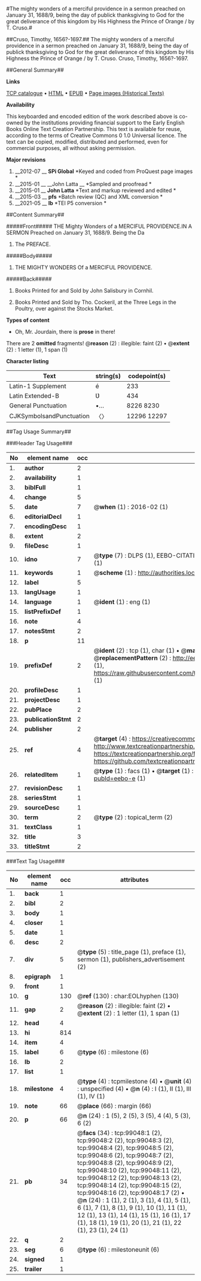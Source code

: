 #The mighty wonders of a merciful providence in a sermon preached on January 31, 1688/9, being the day of publick thanksgiving to God for the great deliverance of this kingdom by His Highness the Prince of Orange / by T. Cruso.#

##Cruso, Timothy, 1656?-1697.##
The mighty wonders of a merciful providence in a sermon preached on January 31, 1688/9, being the day of publick thanksgiving to God for the great deliverance of this kingdom by His Highness the Prince of Orange / by T. Cruso.
Cruso, Timothy, 1656?-1697.

##General Summary##

**Links**

[TCP catalogue](http://www.ota.ox.ac.uk/tcp/)  • 
[HTML](http://tei.it.ox.ac.uk/tcp/Texts-HTML/free/A35/A35322.html)  • 
[EPUB](http://tei.it.ox.ac.uk/tcp/Texts-EPUB/free/A35/A35322.epub) • 
[Page images (Historical Texts)](https://historicaltexts.jisc.ac.uk/eebo-13324724e)

**Availability**

This keyboarded and encoded edition of the work described above is co-owned by the
    institutions providing financial support to the Early English Books Online Text Creation
    Partnership. This text is available for reuse, according to the terms of  Creative Commons 0 1.0 Universal
    licence. The text can be copied, modified, distributed and performed, even for commercial
    purposes, all without asking permission.

**Major revisions**

1. __2012-07 __ __SPi Global__ *Keyed and coded from ProQuest page images *
1. __2015-01 __ __John Latta __ *Sampled and proofread *
1. __2015-01 __ __John Latta__ *Text and markup reviewed and edited *
1. __2015-03 __ __pfs__ *Batch review (QC) and XML conversion *
1. __2021-05 __ __lb__ *TEI P5 conversion *

##Content Summary##

#####Front#####
THE Mighty Wonders of a MERCIFUL PROVIDENCE.IN A SERMON Preached on January 31, 1688/9. Being the Da
1. The PREFACE.

#####Body#####

1. THE MIGHTY WONDERS Of a MERCIFUL PROVIDENCE.

#####Back#####

1. Books Printed for and Sold by John Salisbury in Cornhil.

1. Books Printed and Sold by Tho. Cockeril, at the Three Legs in the Poultry, over against the Stocks Market.

**Types of content**

  * Oh, Mr. Jourdain, there is **prose** in there!

There are 2 **omitted** fragments! 
 @__reason__ (2) : illegible: faint (2)  •  @__extent__ (2) : 1 letter (1), 1 span (1)

**Character listing**


|Text|string(s)|codepoint(s)|
|---|---|---|
|Latin-1 Supplement|é|233|
|Latin Extended-B|Ʋ|434|
|General Punctuation|•…|8226 8230|
|CJKSymbolsandPunctuation|〈〉|12296 12297|

##Tag Usage Summary##

###Header Tag Usage###

|No|element name|occ|attributes|
|---|---|---|---|
|1.|__author__|2||
|2.|__availability__|1||
|3.|__biblFull__|1||
|4.|__change__|5||
|5.|__date__|7| @__when__ (1) : 2016-02 (1)|
|6.|__editorialDecl__|1||
|7.|__encodingDesc__|1||
|8.|__extent__|2||
|9.|__fileDesc__|1||
|10.|__idno__|7| @__type__ (7) : DLPS (1), EEBO-CITATION (1), VID (1), EEBO-PROQUEST (1), STC (2), OCLC (1)|
|11.|__keywords__|1| @__scheme__ (1) : http://authorities.loc.gov/ (1)|
|12.|__label__|5||
|13.|__langUsage__|1||
|14.|__language__|1| @__ident__ (1) : eng (1)|
|15.|__listPrefixDef__|1||
|16.|__note__|4||
|17.|__notesStmt__|2||
|18.|__p__|11||
|19.|__prefixDef__|2| @__ident__ (2) : tcp (1), char (1)  •  @__matchPattern__ (2) : ([0-9\-]+):([0-9IVX]+) (1), (.+) (1)  •  @__replacementPattern__ (2) : http://eebo.chadwyck.com/downloadtiff?vid=$1&page=$2 (1), https://raw.githubusercontent.com/textcreationpartnership/Texts/master/tcpchars.xml#$1 (1)|
|20.|__profileDesc__|1||
|21.|__projectDesc__|1||
|22.|__pubPlace__|2||
|23.|__publicationStmt__|2||
|24.|__publisher__|2||
|25.|__ref__|4| @__target__ (4) : https://creativecommons.org/publicdomain/zero/1.0/ (1), http://www.textcreationpartnership.org/docs/. (1), https://textcreationpartnership.org/faq/#faq05 (1), https://github.com/textcreationpartnership (1)|
|26.|__relatedItem__|1| @__type__ (1) : facs (1)  •  @__target__ (1) : https://data.historicaltexts.jisc.ac.uk/view?pubId=eebo-e (1)|
|27.|__revisionDesc__|1||
|28.|__seriesStmt__|1||
|29.|__sourceDesc__|1||
|30.|__term__|2| @__type__ (2) : topical_term (2)|
|31.|__textClass__|1||
|32.|__title__|3||
|33.|__titleStmt__|2||


###Text Tag Usage###

|No|element name|occ|attributes|
|---|---|---|---|
|1.|__back__|1||
|2.|__bibl__|2||
|3.|__body__|1||
|4.|__closer__|1||
|5.|__date__|1||
|6.|__desc__|2||
|7.|__div__|5| @__type__ (5) : title_page (1), preface (1), sermon (1), publishers_advertisement (2)|
|8.|__epigraph__|1||
|9.|__front__|1||
|10.|__g__|130| @__ref__ (130) : char:EOLhyphen (130)|
|11.|__gap__|2| @__reason__ (2) : illegible: faint (2)  •  @__extent__ (2) : 1 letter (1), 1 span (1)|
|12.|__head__|4||
|13.|__hi__|814||
|14.|__item__|4||
|15.|__label__|6| @__type__ (6) : milestone (6)|
|16.|__lb__|2||
|17.|__list__|1||
|18.|__milestone__|4| @__type__ (4) : tcpmilestone (4)  •  @__unit__ (4) : unspecified (4)  •  @__n__ (4) : I (1), II (1), III (1), IV (1)|
|19.|__note__|66| @__place__ (66) : margin (66)|
|20.|__p__|66| @__n__ (24) : 1 (5), 2 (5), 3 (5), 4 (4), 5 (3), 6 (2)|
|21.|__pb__|34| @__facs__ (34) : tcp:99048:1 (2), tcp:99048:2 (2), tcp:99048:3 (2), tcp:99048:4 (2), tcp:99048:5 (2), tcp:99048:6 (2), tcp:99048:7 (2), tcp:99048:8 (2), tcp:99048:9 (2), tcp:99048:10 (2), tcp:99048:11 (2), tcp:99048:12 (2), tcp:99048:13 (2), tcp:99048:14 (2), tcp:99048:15 (2), tcp:99048:16 (2), tcp:99048:17 (2)  •  @__n__ (24) : 1 (1), 2 (1), 3 (1), 4 (1), 5 (1), 6 (1), 7 (1), 8 (1), 9 (1), 10 (1), 11 (1), 12 (1), 13 (1), 14 (1), 15 (1), 16 (1), 17 (1), 18 (1), 19 (1), 20 (1), 21 (1), 22 (1), 23 (1), 24 (1)|
|22.|__q__|2||
|23.|__seg__|6| @__type__ (6) : milestoneunit (6)|
|24.|__signed__|1||
|25.|__trailer__|1||
